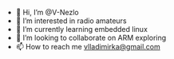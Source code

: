 - 👋 Hi, I’m @V-Nezlo
- 👀 I’m interested in radio amateurs
- 🌱 I’m currently learning embedded linux
- 💞️ I’m looking to collaborate on ARM exploring
- 📫 How to reach me vlladimirka@gmail.com

<!---
V-Nezlo/V-Nezlo is a ✨ special ✨ repository because its `README.md` (this file) appears on your GitHub profile.
You can click the Preview link to take a look at your changes.
--->
